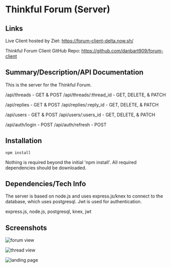 # Thinkful Forum (Server)

## Links

Live Client hosted by Ziet: https://forum-client-delta.now.sh/

Thinkful Forum Client GitHub Repo: https://github.com/danbart909/forum-client

## Summary/Description/API Documentation

This is the server for the Thinkful Forum.

/api/threads - GET & POST
/api/threads/:thread_id - GET, DELETE, & PATCH

/api/replies - GET & POST
/api/replies/:reply_id - GET, DELETE, & PATCH

/api/users - GET & POST
/api/users/:users_id - GET, DELETE, & PATCH

/api/auth/login - POST
/api/auth/refresh - POST

## Installation

```
npm install
```

Nothing is required beyond the initial 'npm install'. All required dependencies should be downloaded.

## Dependencies/Tech Info

The server is based on node.js and uses express.js/knex to connect to the database, which uses postgresql. Jwt is used for authentication.

express.js, node.js, postgresql, knex, jwt

## Screenshots

![forum view](https://i.imgur.com/HZ7pWO9.png "forum-view")

![thread view](https://i.imgur.com/itKCeCp.png "thread-view")

![landing page](https://i.imgur.com/0meUB4F.png "landing-page")